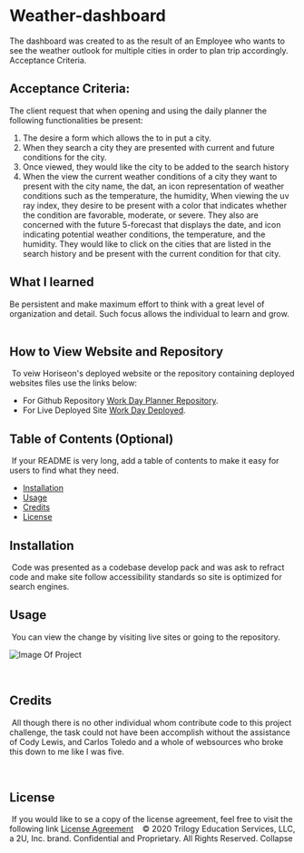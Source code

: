 # Weather-dashboard

The dashboard was created to as the result of an Employee who wants to see the weather outlook for multiple cities in order to plan trip accordingly. 
Acceptance Criteria.  

## Acceptance Criteria: 

The client request that when opening and using the daily planner the following functionalities be present:
1. The desire a form which allows the to in put a city.
2. When they search a city they are presented with current and future conditions for the city.
3. Once viewed, they would like the city to be added to the search history
4. When the view the current weather conditions of a city they want to present with the city name, the dat, an icon representation of weather conditions such as the temperature, the humidity,  When viewing the uv ray index, they desire to be present with a color that indicates whether the condition are favorable, moderate, or severe.
They also are concerned with the future 5-forecast that displays the date, and icon indicating potential weather conditions, the temperature, and the humidity.
They would like to click on the cities that are listed in the search history and be present with the current condition for that city.

## What I learned

Be persistent and make maximum effort to think with a great level of organization and detail.  Such focus allows the individual to learn and grow.  
​
## How to View Website and Repository
​
To veiw Horiseon's deployed website or the repository containing deployed websites files use the links below:

* For Github Repository [Work Day Planner Repository](https://github.com/KHudaKoz/daily-planner).
​
* For Live Deployed Site [Work Day Deployed](https://khudakoz.github.io/daily-planner/.).
​
​
## Table of Contents (Optional)
​
If your README is very long, add a table of contents to make it easy for users to find what they need.
​
* [Installation](#installation)
* [Usage](#usage)
* [Credits](#credits)
* [License](#license)
​
​
## Installation
​
Code was presented as a codebase develop pack and was ask to refract code and make site follow accessibility standards so site is optimized for search engines. 

## Usage 
​
You can view the change by visiting live sites or going to the repository.   

![Image Of Project](assets/imag/screen.png)

​

## Credits 
​
All though there is no other individual whom contribute code to this project challenge,  the task could not have been accomplish without the assistance of Cody Lewis, and Carlos Toledo and a whole of websources who broke this down to me like I was five.


​
​
## License
​
If you would like to se a copy of the license agreement, feel free to visit the following link [License Agreement](https://github.com/KHudaKoz/code-quiz/blob/main/LICENSE)
​
​
​
© 2020 Trilogy Education Services, LLC, a 2U, Inc. brand. Confidential and Proprietary. All Rights Reserved.
Collapse


